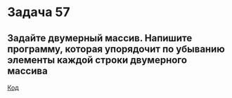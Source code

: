 # Задача 57
## Задайте двумерный массив. Напишите программу, которая упорядочит по убыванию элементы каждой строки двумерного массива

[Код](../Exp009/Program.cs)
